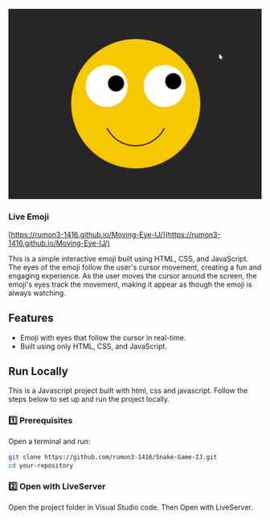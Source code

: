 [<img src='https://raw.githubusercontent.com/rumon3-1416/Eye-Emoji/refs/heads/main/Screenshot%20(250).png'>](https://github.com/rumon3-1416/)

### Live Emoji
[https://rumon3-1416.github.io/Moving-Eye-IJ/](https://rumon3-1416.github.io/Moving-Eye-IJ/)

This is a simple interactive emoji built using HTML, CSS, and JavaScript. The eyes of the emoji follow the user's cursor movement, creating a fun and engaging experience. As the user moves the cursor around the screen, the emoji's eyes track the movement, making it appear as though the emoji is always watching.

## Features

- Emoji with eyes that follow the cursor in real-time.
- Built using only HTML, CSS, and JavaScript.

## Run Locally

This is a Javascript project built with html, css and javascript. Follow the steps below to set up and run the project locally.

### 1️⃣ Prerequisites
Open a terminal and run:

```bash
git clone https://github.com/rumon3-1416/Snake-Game-IJ.git
cd your-repository
```

### 2️⃣ Open with LiveServer
Open the project folder in Visual Studio code. Then Open with LiveServer.
